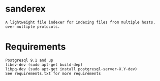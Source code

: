 sanderex
========
	A lightweight file indexer for indexing files from multiple hosts, over multiple protocols.
	
Requirements
===================================================
	Postgresql 9.1 and up
	libev-dev (sudo apt-get build-dep)
	libpq-dev (sudo apt-get install postgresql-server-X.Y-dev)
	See requirements.txt for more requirements
